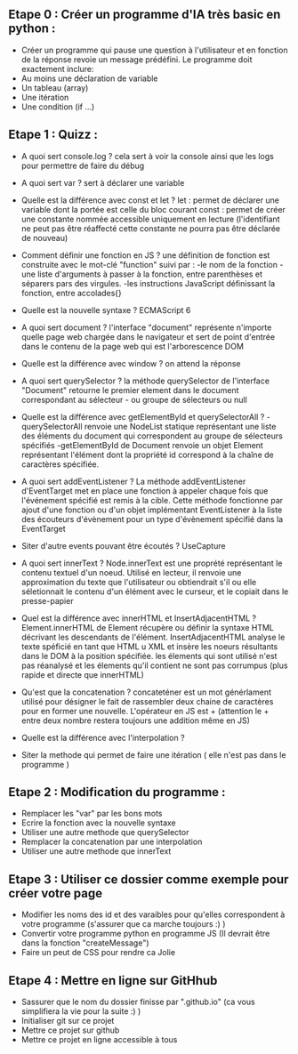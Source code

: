  ## Etape 0 : Créer un programme d'IA très basic en python :
  - Créer un programme qui pause une question à l'utilisateur et en fonction de la réponse revoie un message prédéfini. Le programme doit exactement inclure:
  - Au moins une déclaration de variable
  - Un tableau (array)
  - Une itération
  - Une condition (if ...)

 ## Etape 1 : Quizz :

  - A quoi sert console.log ? cela sert à voir la console  ainsi que les logs pour permettre de faire du débug
  - A quoi sert var ? sert à déclarer une variable
  - Quelle est la différence avec const et let ? 
  let : permet de déclarer une variable dont la portée est celle du bloc courant
  const : permet de créer une constante nommée accessible uniquement en lecture (l'identifiant ne peut pas être réaffecté cette constante ne pourra pas être déclarée de nouveau)
  - Comment définir une fonction en JS ?
  une définition de fonction est construite avec le mot-clé "function" suivi par :
        -le nom de la fonction
        - une liste d'arguments à passer à la fonction, entre parenthèses et séparers pars des virgules.
        -les instructions JavaScript définissant la fonction, entre accolades{}
  - Quelle est la nouvelle syntaxe ?
  ECMAScript 6
  - A quoi sert document ?
  l'interface "document" représente n'importe quelle page web chargée dans le navigateur et sert de point d'entrée dans le contenu de la page web qui est l'arborescence DOM
  - Quelle est la différence avec window ?
  on attend la réponse
  - A quoi sert querySelector ?
  la méthode querySelector de l'interface "Document" retourne le premier element dans le document correspondant au sélecteur - ou groupe de sélecteurs ou null
  - Quelle est la différence avec getElementById et querySelectorAll ?
        -querySelectorAll renvoie une NodeList statique représentant une liste des éléments du document qui correspondent au groupe de sélecteurs spécifiés
        -getElementById de Document renvoie un objet Element représentant l'élément dont la propriété id correspond à la chaîne de caractères spécifiée.
  - A quoi sert addEventListener ?
  La méthode addEventListener d'EventTarget met en place une fonction à appeler chaque fois que l'événement spécifié est remis à la cible. Cette méthode fonctionne par ajout d'une fonction ou d'un objet implémentant EventListener à la liste des écouteurs d'évènement pour un type d'évènement spécifié dans la EventTarget
  - Siter d'autre events pouvant être écoutés ?
  UseCapture
  - A quoi sert innerText ?
  Node.innerText est une proprété représentant le contenu textuel d'un noeud. Utilisé en lecteur, il renvoie une approximation du texte que l'utilisateur ou obtiendrait s'il ou elle séletionnait le contenu d'un élément avec le curseur, et le copiait dans le presse-papier
  - Quel est la différence avec innerHTML et InsertAdjacentHTML ?
  Element.innerHTML de Element récupère ou définir la syntaxe HTML décrivant les descendants de l'élément.
  InsertAdjacentHTML analyse le texte spéficié en tant que HTML u XML et insère les noeurs résultants dans le DOM à la position spécifiée. les élements qui sont utilisé n'est pas réanalysé et les élements qu'il contient ne sont pas corrumpus (plus rapide et directe que innerHTML)
  - Qu'est que la concatenation ?
  concateténer est un mot générlament utilisé pour désigner le fait de rassembler deux chaine de caractères pour en former une nouvelle. L'opérateur en JS est + (attention le + entre deux nombre restera toujours une addition même en JS)
  - Quelle est la différence avec l'interpolation ?
  

  - Siter la methode qui permet de faire une itération ( elle n'est pas dans le programme )

 ## Etape 2 : Modification du programme :

  - Remplacer les "var" par les bons mots
  - Ecrire la fonction avec la nouvelle syntaxe
  - Utiliser une autre methode que querySelector
  - Remplacer la concatenation par une interpolation
  - Utiliser une autre methode que innerText

 ## Etape 3 : Utiliser ce dossier comme exemple pour créer votre page

  - Modifier les noms des id et des varaibles pour qu'elles correspondent à votre programme (s'assurer que ca marche toujours :) )
  - Convertir votre programme python en programme JS (Il devrait être dans la fonction "createMessage")
  - Faire un peut de CSS pour rendre ca Jolie

 ## Etape 4 : Mettre en ligne sur GitHhub

  - Sassurer que le nom du dossier finisse par ".github.io" (ca vous simplifiera la vie pour la suite :) )
  - Initialiser git sur ce projet
  - Mettre ce projet sur github
  - Mettre ce projet en ligne accessible à tous

